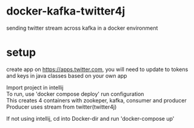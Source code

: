 # docker-kafka-twitter4j
sending twitter stream across kafka in a docker environment


# setup
create app on https://apps.twitter.com, you will need to update to tokens and keys in java classes based on your own app

Import project in intellij \
To run, use 'docker compose deploy' run configuration \
This creates 4 containers with zookeper, kafka, consumer and producer \
Producer uses stream from twitter(twitter4j) 

If not using intellij, cd into Docker-dir and run 'docker-compose up'


